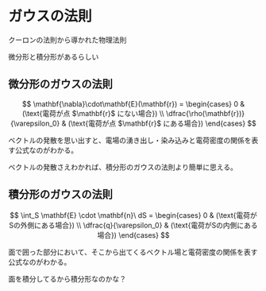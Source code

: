 # ガウスの法則

クーロンの法則から導かれた物理法則

微分形と積分形があるらしい

## 微分形のガウスの法則

$$
\mathbf{\nabla}\cdot\mathbf{E}(\mathbf{r}) =
\begin{cases}
0 & (\text{電荷が点 $\mathbf{r}$ にない場合}) \\
\dfrac{\rho(\mathbf{r})}{\varepsilon_0} & (\text{電荷が点 $\mathbf{r}$ にある場合})
\end{cases}
$$

ベクトルの発散を思い出すと、電場の湧き出し・染み込みと電荷密度の関係を表す公式なのがわかる。

ベクトルの発散さえわかれば、積分形のガウスの法則より簡単に思える。

## 積分形のガウスの法則

$$
\int_S \mathbf{E} \cdot \mathbf{n}\ dS =
\begin{cases}
0 & (\text{電荷がSの外側にある場合}) \\
\dfrac{q}{\varepsilon_0} & (\text{電荷がSの内側にある場合})
\end{cases}
$$

面で囲った部分において、そこから出てくるベクトル場と電荷密度の関係を表す公式なのがわかる。

面を積分してるから積分形なのかな？
